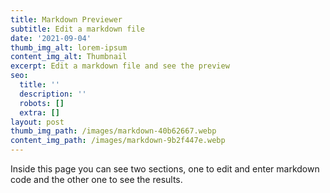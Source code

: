 ```yaml
---
title: Markdown Previewer
subtitle: Edit a markdown file
date: '2021-09-04'
thumb_img_alt: lorem-ipsum
content_img_alt: Thumbnail
excerpt: Edit a markdown file and see the preview
seo:
  title: ''
  description: ''
  robots: []
  extra: []
layout: post
thumb_img_path: /images/markdown-40b62667.webp
content_img_path: /images/markdown-9b2f447e.webp
---
```

Inside this page you can see two sections, one to edit and enter markdown code and the other one to see the results.

